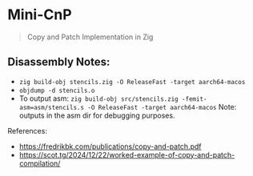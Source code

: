 # Mini-CnP
> Copy and Patch Implementation in Zig

## Disassembly Notes:
- `zig build-obj stencils.zig -O ReleaseFast -target aarch64-macos`
- `objdump -d stencils.o`
- To output asm: `zig build-obj src/stencils.zig -femit-asm=asm/stencils.s -O ReleaseFast -target aarch64-macos`
Note: outputs in the asm dir for debugging purposes.


References:
- https://fredrikbk.com/publications/copy-and-patch.pdf
- https://scot.tg/2024/12/22/worked-example-of-copy-and-patch-compilation/

